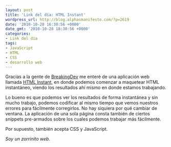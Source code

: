 ```yaml
---
layout: post
title: 'Link del día: HTML Instant'
wordpress_url: http://blog.alphasmanifesto.com/?p=2619
date: '2010-10-28 16:30:56 +0000'
date_gmt: '2010-10-28 18:30:56 +0000'
categories:
- Link del día
tags:
- JavaScript
- HTML
- CSS
- desarrollo web
---
```


Gracias a la gente de [BreakingDev](http://twitter.com/BreakingDev) me enteré de una aplicación web llamada [HTML Instant](http://www.htmlinstant.com/), en donde podemos comenzar a maquetear HTML instantáneo, viendo los resultados ahí mismo en donde estamos trabajando.

Lo bueno es que podemos ver los resultados de forma instantánea y sin mucho trabajo, podemos codificar al mismo tiempo que vemos nuestros errores para fácilmente corregirlos. No hay siquiera por qué cambiar de ventana. La aplicación de una sola página consta también de ciertos snippets pre-armados sobre los cuales podemos trabajar más fácilmente.

Por supuesto, también acepta CSS y JavaScript.

_Soy un zorrinito web._

